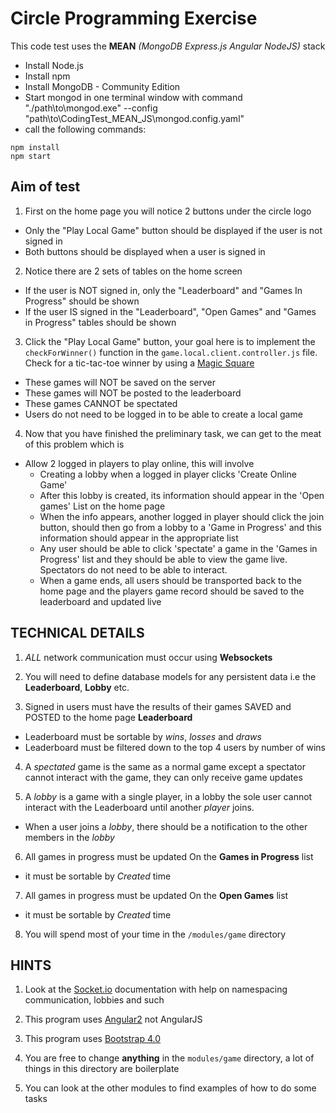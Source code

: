 # Circle Programming Exercise

This code test uses the **MEAN** *(MongoDB Express.js Angular NodeJS)* stack

- Install Node.js
- Install npm
- Install MongoDB - Community Edition
- Start mongod in one terminal window with command "./path\to\mongod.exe" --config "path\to\CodingTest_MEAN_JS\mongod.config.yaml"
- call the following commands:
```
npm install
npm start
```

## Aim of test

1) First on the home page you will notice 2 buttons under the circle logo
- Only the "Play Local Game" button should be displayed if the user is not signed in
- Both buttons should be displayed when a user is signed in

2) Notice there are 2 sets of tables on the home screen
- If the user is NOT signed in, only the "Leaderboard" and "Games In Progress" should be shown
- If the user IS signed in the "Leaderboard", "Open Games" and "Games in Progress" tables should be shown

3) Click the "Play Local Game" button, your goal here is to implement the `checkForWinner()` function in the `game.local.client.controller.js` file. Check for a tic-tac-toe winner by using a [Magic Square](http://mathworld.wolfram.com/MagicSquare.html)
- These games will NOT be saved on the server
- These games will NOT be posted to the leaderboard
- These games CANNOT be spectated
- Users do not need to be logged in to be able to create a local game

4) Now that you have finished the preliminary task, we can get to the meat of this problem which is
- Allow 2 logged in players to play online, this will involve
    - Creating a lobby when a logged in player clicks 'Create Online Game'
    - After this lobby is created, its information should appear in the 'Open games' List on the home page
    - When the info appears, another logged in player should click the join button, should then go from a lobby to a 'Game in Progress' and this information should appear in the appropriate list
    - Any user should be able to click 'spectate' a game in the 'Games in Progress' list and they should be able to view the game live. Spectators do not need to be able to interact.
    - When a game ends, all users should be transported back to the home page and the players game record should be saved to the leaderboard and updated live

## TECHNICAL DETAILS

1) *ALL* network communication must occur using **Websockets**

2) You will need to define database models for any persistent data i.e the **Leaderboard**, **Lobby** etc.

3) Signed in users must have the results of their games SAVED and POSTED to the home page **Leaderboard**
-  Leaderboard must be sortable by *wins*, *losses* and *draws*
-  Leaderboard must be filtered down to the top 4 users by number of wins

4) A *spectated* game is the same as a normal game except a spectator cannot interact with the game, they can only receive game updates

5) A *lobby* is a game with a single player, in a lobby the sole user cannot interact with the Leaderboard until another *player* joins.
- When a user joins a *lobby*, there should be a notification to the other members in the *lobby*

6) All games in progress must be updated On the **Games in Progress** list
- it must be sortable by *Created* time

7) All games in progress must be updated On the **Open Games** list
- it must be sortable by *Created* time

8) You will spend most of your time in the `/modules/game` directory

## HINTS

1) Look at the [Socket.io](https://socket.io/docs/) documentation with help on namespacing communication, lobbies and such

2) This program uses [Angular2](https://angular.io/docs) not AngularJS

3) This program uses [Bootstrap 4.0](https://getbootstrap.com/docs/4.0/getting-started/introduction/)

4) You are free to change **anything** in the `modules/game` directory, a lot of things in this directory are boilerplate

5) You can look at the other modules to find examples of how to do some tasks
